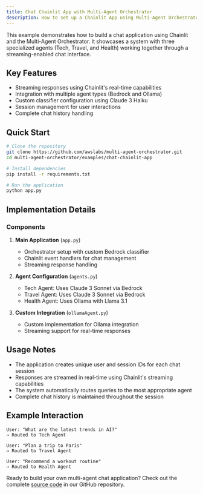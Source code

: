 ```yaml
---
title: Chat Chainlit App with Multi-Agent Orchestrator
description: How to set up a Chainlit App using Multi-Agent Orchestrator
---
```


This example demonstrates how to build a chat application using Chainlit and the Multi-Agent Orchestrator. It showcases a system with three specialized agents (Tech, Travel, and Health) working together through a streaming-enabled chat interface.

## Key Features
- Streaming responses using Chainlit's real-time capabilities
- Integration with multiple agent types (Bedrock and Ollama)
- Custom classifier configuration using Claude 3 Haiku
- Session management for user interactions
- Complete chat history handling

## Quick Start
```bash
# Clone the repository
git clone https://github.com/awslabs/multi-agent-orchestrator.git
cd multi-agent-orchestrator/examples/chat-chainlit-app

# Install dependencies
pip install -r requirements.txt

# Run the application
python app.py
```

## Implementation Details

### Components
1. **Main Application** (`app.py`)
   - Orchestrator setup with custom Bedrock classifier
   - Chainlit event handlers for chat management
   - Streaming response handling

2. **Agent Configuration** (`agents.py`)
   - Tech Agent: Uses Claude 3 Sonnet via Bedrock
   - Travel Agent: Uses Claude 3 Sonnet via Bedrock
   - Health Agent: Uses Ollama with Llama 3.1

3. **Custom Integration** (`ollamaAgent.py`)
   - Custom implementation for Ollama integration
   - Streaming support for real-time responses

## Usage Notes
- The application creates unique user and session IDs for each chat session
- Responses are streamed in real-time using Chainlit's streaming capabilities
- The system automatically routes queries to the most appropriate agent
- Complete chat history is maintained throughout the session

## Example Interaction
```plaintext
User: "What are the latest trends in AI?"
→ Routed to Tech Agent

User: "Plan a trip to Paris"
→ Routed to Travel Agent

User: "Recommend a workout routine"
→ Routed to Health Agent
```

Ready to build your own multi-agent chat application? Check out the complete [source code]() in our GitHub repository.

